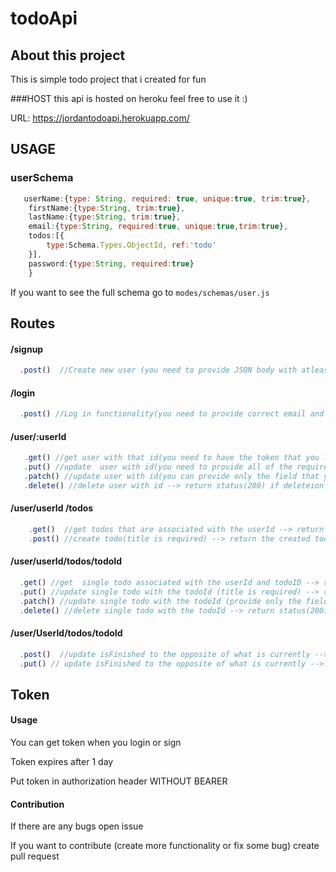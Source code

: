 # todoApi
## About this project
This is simple todo project that i created for fun 

###HOST
  this api is hosted on heroku feel free to use it :)

  URL: https://jordantodoapi.herokuapp.com/

## USAGE 
### userSchema ###

```javascript
   userName:{type: String, required: true, unique:true, trim:true},
    firstName:{type:String, trim:true},
    lastName:{type:String, trim:true},
    email:{type:String, required:true, unique:true,trim:true},
    todos:[{
        type:Schema.Types.ObjectId, ref:'todo'
    }],
    password:{type:String, required:true}
    }
```
If you want to see the full schema go to ```modes/schemas/user.js```

## Routes

#### /signup
```javascript 
  .post()  //Create new user (you need to provide JSON body with atleast userName,email and password that are required) --> return new token
```

#### /login
```javascript
  .post() //Log in functionality(you need to provide correct email and corect password) --> return new token
```
 #### /user/:userId
 ```javascript
    .get() //get user with that id(you need to have the token that you logged in for this user) --> return single 
    .put() //update  user with id(you need to provide all of the required fields in order to update with put) --> return updated user
    .patch() //update user with id(you can provide only the field that you want to change) --> return updated user
    .delete() //delete user with id --> return status(200) if deleteion is success
 ```
 #### /user/userId /todos
```javascript
    .get()  //get todos that are associated with the userId --> return todo
    .post() //create todo(title is required) --> return the created todo
```
#### /user/userId/todos/todoId
```javascript
  .get() //get  single todo associated with the userId and todoID --> return single todo
  .put() //update single todo with the todoId (title is required) --> return updated todo
  .patch() //update single todo with the todoId (provide only the field that you need to update) --> return updated todo
  .delete() //delete single todo with the todoId --> return status(200) if success```
```
#### /user/UserId/todos/todoId
```javascript
  .post()  //update isFinished to the opposite of what is currently -->  return status(200)
  .put() // update isFinished to the opposite of what is currently --> return status(200)
```


## Token

#### Usage

 You can get token when you login or sign 
 
 Token expires after 1 day
 
 Put token in authorization header WITHOUT BEARER
 
 #### Contribution
 If there are any bugs open issue
 
 If you want to contribute (create more functionality or fix some bug) create pull request 
